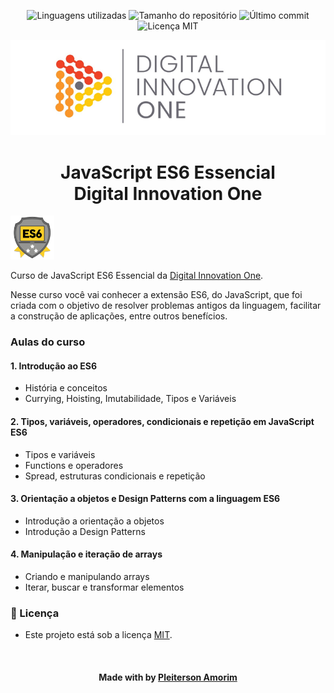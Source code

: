<!-- Badges session -->
<p align="center">  
  <!-- languages -->
  <img src="https://img.shields.io/github/languages/count/pleiterson/javascript-es6-essencial-dio?style=social" alt="Linguagens utilizadas">
  <!-- repo size -->
  <img src="https://img.shields.io/github/repo-size/Pleiterson/javascript-es6-essencial-dio?style=social" alt="Tamanho do repositório">
  <!-- last commit -->
  <img src="https://img.shields.io/github/last-commit/Pleiterson/javascript-es6-essencial-dio?style=social" alt="Último commit">
  <!-- licence MIT -->
  <img src="https://img.shields.io/github/license/Pleiterson/javascript-es6-essencial-dio?style=social" alt="Licença MIT">
</p>

<!--Banner session-->
<p align="center">
  <img src="./assets/banner.png" alt="DIO" title="Digital Innovation One">
</p>

<!--About session-->
<h1 align="center">JavaScript ES6 Essencial<br>Digital Innovation One</h1>

<img src="./assets/badge.png" title="Badge" width="70" height="70">

Curso de JavaScript ES6 Essencial da [Digital Innovation One](https://digitalinnovation.one/).

Nesse curso você vai conhecer a extensão ES6, do JavaScript, que foi criada com o objetivo de resolver problemas antigos da linguagem, facilitar a construção de aplicações, entre outros benefícios.

<h3>Aulas do curso</h3>
<h4>1. Introdução ao ES6</h4>

- História e conceitos
- Currying, Hoisting, Imutabilidade, Tipos e Variáveis

<h4>2. Tipos, variáveis, operadores, condicionais e repetição em JavaScript ES6</h4>

- Tipos e variáveis
- Functions e operadores
- Spread, estruturas condicionais e repetição

<h4>3. Orientação a objetos e Design Patterns com a linguagem ES6</h4>

- Introdução a orientação a objetos
- Introdução a Design Patterns

<h4>4. Manipulação e iteração de arrays</h4>

- Criando e manipulando arrays
- Iterar, buscar e transformar elementos

<!--License session-->
<h3>📝 Licença</h3>

- Este projeto está sob a licença [MIT](./LICENSE).<br>

<!--Bottom session-->

<br><h4 align=center>Made with by <a target="_blank" href="https://pleiterson.vercel.app" >Pleiterson Amorim</a></h4>